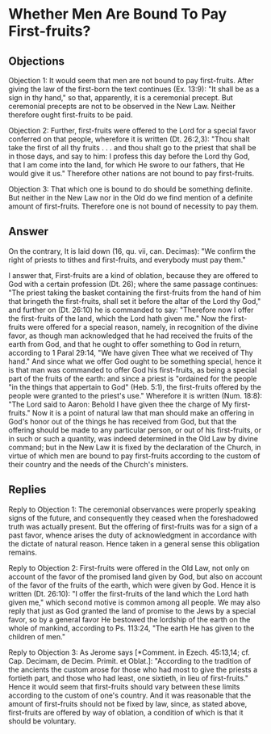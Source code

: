 # Whether Men Are Bound To Pay First-fruits?

## Objections

Objection 1: It would seem that men are not bound to pay first-fruits. After giving the law of the first-born the text continues (Ex. 13:9): "It shall be as a sign in thy hand," so that, apparently, it is a ceremonial precept. But ceremonial precepts are not to be observed in the New Law. Neither therefore ought first-fruits to be paid.

Objection 2: Further, first-fruits were offered to the Lord for a special favor conferred on that people, wherefore it is written (Dt. 26:2,3): "Thou shalt take the first of all thy fruits . . . and thou shalt go to the priest that shall be in those days, and say to him: I profess this day before the Lord thy God, that I am come into the land, for which He swore to our fathers, that He would give it us." Therefore other nations are not bound to pay first-fruits.

Objection 3: That which one is bound to do should be something definite. But neither in the New Law nor in the Old do we find mention of a definite amount of first-fruits. Therefore one is not bound of necessity to pay them.

## Answer

On the contrary, It is laid down (16, qu. vii, can. Decimas): "We confirm the right of priests to tithes and first-fruits, and everybody must pay them."

I answer that, First-fruits are a kind of oblation, because they are offered to God with a certain profession (Dt. 26); where the same passage continues: "The priest taking the basket containing the first-fruits from the hand of him that bringeth the first-fruits, shall set it before the altar of the Lord thy God," and further on (Dt. 26:10) he is commanded to say: "Therefore now I offer the first-fruits of the land, which the Lord hath given me." Now the first-fruits were offered for a special reason, namely, in recognition of the divine favor, as though man acknowledged that he had received the fruits of the earth from God, and that he ought to offer something to God in return, according to 1 Paral 29:14, "We have given Thee what we received of Thy hand." And since what we offer God ought to be something special, hence it is that man was commanded to offer God his first-fruits, as being a special part of the fruits of the earth: and since a priest is "ordained for the people "in the things that appertain to God" (Heb. 5:1), the first-fruits offered by the people were granted to the priest's use." Wherefore it is written (Num. 18:8): "The Lord said to Aaron: Behold I have given thee the charge of My first-fruits." Now it is a point of natural law that man should make an offering in God's honor out of the things he has received from God, but that the offering should be made to any particular person, or out of his first-fruits, or in such or such a quantity, was indeed determined in the Old Law by divine command; but in the New Law it is fixed by the declaration of the Church, in virtue of which men are bound to pay first-fruits according to the custom of their country and the needs of the Church's ministers.

## Replies

Reply to Objection 1: The ceremonial observances were properly speaking signs of the future, and consequently they ceased when the foreshadowed truth was actually present. But the offering of first-fruits was for a sign of a past favor, whence arises the duty of acknowledgment in accordance with the dictate of natural reason. Hence taken in a general sense this obligation remains.

Reply to Objection 2: First-fruits were offered in the Old Law, not only on account of the favor of the promised land given by God, but also on account of the favor of the fruits of the earth, which were given by God. Hence it is written (Dt. 26:10): "I offer the first-fruits of the land which the Lord hath given me," which second motive is common among all people. We may also reply that just as God granted the land of promise to the Jews by a special favor, so by a general favor He bestowed the lordship of the earth on the whole of mankind, according to Ps. 113:24, "The earth He has given to the children of men."

Reply to Objection 3: As Jerome says [*Comment. in Ezech. 45:13,14; cf. Cap. Decimam, de Decim. Primit. et Oblat.]: "According to the tradition of the ancients the custom arose for those who had most to give the priests a fortieth part, and those who had least, one sixtieth, in lieu of first-fruits." Hence it would seem that first-fruits should vary between these limits according to the custom of one's country. And it was reasonable that the amount of first-fruits should not be fixed by law, since, as stated above, first-fruits are offered by way of oblation, a condition of which is that it should be voluntary.